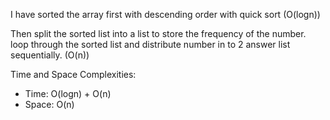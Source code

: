 I have sorted the array first with descending order with quick sort (O(logn))

Then split the sorted list into a list to store the frequency of the number.
loop through the sorted list and distribute number in to 2 answer list sequentially. (O(n))

Time and Space Complexities:
- Time: O(logn) + O(n)
- Space: O(n)